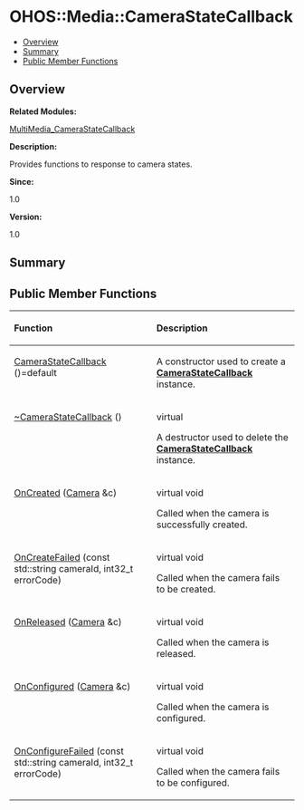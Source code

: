 # OHOS::Media::CameraStateCallback<a name="EN-US_TOPIC_0000001055358118"></a>

-   [Overview](#section807744296165632)
-   [Summary](#section1866436241165632)
-   [Public Member Functions](#pub-methods)

## **Overview**<a name="section807744296165632"></a>

**Related Modules:**

[MultiMedia\_CameraStateCallback](multimedia_camerastatecallback.md)

**Description:**

Provides functions to response to camera states. 

**Since:**

1.0

**Version:**

1.0

## **Summary**<a name="section1866436241165632"></a>

## Public Member Functions<a name="pub-methods"></a>

<a name="table1457968266165632"></a>
<table><thead align="left"><tr id="row193727598165632"><th class="cellrowborder" valign="top" width="50%" id="mcps1.1.3.1.1"><p id="p1400332362165632"><a name="p1400332362165632"></a><a name="p1400332362165632"></a>Function</p>
</th>
<th class="cellrowborder" valign="top" width="50%" id="mcps1.1.3.1.2"><p id="p971810114165632"><a name="p971810114165632"></a><a name="p971810114165632"></a>Description</p>
</th>
</tr>
</thead>
<tbody><tr id="row512336711165632"><td class="cellrowborder" valign="top" width="50%" headers="mcps1.1.3.1.1 "><p id="p478469609165632"><a name="p478469609165632"></a><a name="p478469609165632"></a><a href="multimedia_camerastatecallback.md#gaa9499b36ed4aac41a67065f62342df70">CameraStateCallback</a> ()=default</p>
</td>
<td class="cellrowborder" valign="top" width="50%" headers="mcps1.1.3.1.2 "><p id="p2104547723165632"><a name="p2104547723165632"></a><a name="p2104547723165632"></a> </p>
<p id="p133506212165632"><a name="p133506212165632"></a><a name="p133506212165632"></a>A constructor used to create a <strong id="b1292260332165632"><a name="b1292260332165632"></a><a name="b1292260332165632"></a><a href="ohos-media-camerastatecallback.md">CameraStateCallback</a></strong> instance. </p>
</td>
</tr>
<tr id="row1168210938165632"><td class="cellrowborder" valign="top" width="50%" headers="mcps1.1.3.1.1 "><p id="p495671685165632"><a name="p495671685165632"></a><a name="p495671685165632"></a><a href="multimedia_camerastatecallback.md#ga80ba3b334f93c4d9cab07bc749813f9a">~CameraStateCallback</a> ()</p>
</td>
<td class="cellrowborder" valign="top" width="50%" headers="mcps1.1.3.1.2 "><p id="p885842151165632"><a name="p885842151165632"></a><a name="p885842151165632"></a>virtual </p>
<p id="p126118412165632"><a name="p126118412165632"></a><a name="p126118412165632"></a>A destructor used to delete the <strong id="b744843556165632"><a name="b744843556165632"></a><a name="b744843556165632"></a><a href="ohos-media-camerastatecallback.md">CameraStateCallback</a></strong> instance. </p>
</td>
</tr>
<tr id="row1915756797165632"><td class="cellrowborder" valign="top" width="50%" headers="mcps1.1.3.1.1 "><p id="p1356279350165632"><a name="p1356279350165632"></a><a name="p1356279350165632"></a><a href="multimedia_camerastatecallback.md#ga29901c517d444a013d44a99350905390">OnCreated</a> (<a href="ohos-media-camera.md">Camera</a> &amp;c)</p>
</td>
<td class="cellrowborder" valign="top" width="50%" headers="mcps1.1.3.1.2 "><p id="p1151453618165632"><a name="p1151453618165632"></a><a name="p1151453618165632"></a>virtual void </p>
<p id="p375189979165632"><a name="p375189979165632"></a><a name="p375189979165632"></a>Called when the camera is successfully created. </p>
</td>
</tr>
<tr id="row1613163321165632"><td class="cellrowborder" valign="top" width="50%" headers="mcps1.1.3.1.1 "><p id="p1372244872165632"><a name="p1372244872165632"></a><a name="p1372244872165632"></a><a href="multimedia_camerastatecallback.md#ga9844a6e2c1d4295fe23537a918bdc683">OnCreateFailed</a> (const std::string cameraId, int32_t errorCode)</p>
</td>
<td class="cellrowborder" valign="top" width="50%" headers="mcps1.1.3.1.2 "><p id="p1336299619165632"><a name="p1336299619165632"></a><a name="p1336299619165632"></a>virtual void </p>
<p id="p955213333165632"><a name="p955213333165632"></a><a name="p955213333165632"></a>Called when the camera fails to be created. </p>
</td>
</tr>
<tr id="row669626471165632"><td class="cellrowborder" valign="top" width="50%" headers="mcps1.1.3.1.1 "><p id="p937544833165632"><a name="p937544833165632"></a><a name="p937544833165632"></a><a href="multimedia_camerastatecallback.md#ga4351c9011831fe3e93d986e5a287fe80">OnReleased</a> (<a href="ohos-media-camera.md">Camera</a> &amp;c)</p>
</td>
<td class="cellrowborder" valign="top" width="50%" headers="mcps1.1.3.1.2 "><p id="p713585037165632"><a name="p713585037165632"></a><a name="p713585037165632"></a>virtual void </p>
<p id="p2060021469165632"><a name="p2060021469165632"></a><a name="p2060021469165632"></a>Called when the camera is released. </p>
</td>
</tr>
<tr id="row1589542966165632"><td class="cellrowborder" valign="top" width="50%" headers="mcps1.1.3.1.1 "><p id="p745894873165632"><a name="p745894873165632"></a><a name="p745894873165632"></a><a href="multimedia_camerastatecallback.md#ga5a0115afe9c5a7ddf8e9acd93a03fd21">OnConfigured</a> (<a href="ohos-media-camera.md">Camera</a> &amp;c)</p>
</td>
<td class="cellrowborder" valign="top" width="50%" headers="mcps1.1.3.1.2 "><p id="p690405101165632"><a name="p690405101165632"></a><a name="p690405101165632"></a>virtual void </p>
<p id="p1557604117165632"><a name="p1557604117165632"></a><a name="p1557604117165632"></a>Called when the camera is configured. </p>
</td>
</tr>
<tr id="row169360114165632"><td class="cellrowborder" valign="top" width="50%" headers="mcps1.1.3.1.1 "><p id="p68672178165632"><a name="p68672178165632"></a><a name="p68672178165632"></a><a href="multimedia_camerastatecallback.md#gab334119760044ef810ce8ac2301c0d16">OnConfigureFailed</a> (const std::string cameraId, int32_t errorCode)</p>
</td>
<td class="cellrowborder" valign="top" width="50%" headers="mcps1.1.3.1.2 "><p id="p1473025290165632"><a name="p1473025290165632"></a><a name="p1473025290165632"></a>virtual void </p>
<p id="p1434756407165632"><a name="p1434756407165632"></a><a name="p1434756407165632"></a>Called when the camera fails to be configured. </p>
</td>
</tr>
</tbody>
</table>

